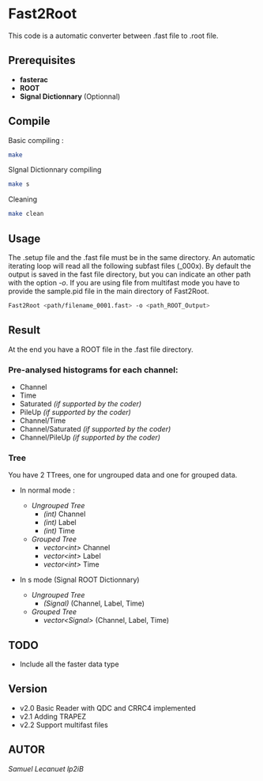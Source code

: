 # Fast2Root

This code is a automatic converter between .fast file to .root file.
## Prerequisites
- **fasterac**
- **ROOT**
- **Signal Dictionnary** (Optionnal)

## Compile

Basic compiling : 
```bash
make
```

SIgnal Dictionnary compiling
```bash
make s
```

Cleaning 
```bash
make clean
```

## Usage
The .setup file and the .fast file must be in the same directory. An automatic iterating loop will read all the following subfast files (_000x). By default the output is saved in the fast file directory, but you can indicate an other path with the option *-o*. If you are using file from multifast mode you have to provide the sample.pid file in the main directory of Fast2Root.

```bash
Fast2Root <path/filename_0001.fast> -o <path_ROOT_Output>
```

## Result
At the end you have a ROOT file in the .fast file directory. 

### Pre-analysed histograms for each channel:
 - Channel
 - Time
 - Saturated *(if supported by the coder)*
 - PileUp *(if supported by the coder)*
 - Channel/Time
 - Channel/Saturated *(if supported by the coder)*
 - Channel/PileUp *(if supported by the coder)*

### Tree
You have 2 TTrees, one for ungrouped data and one for grouped data.

- In normal mode : 
    - *Ungrouped Tree*
        - *(int)* Channel 
        - *(int)* Label
        - *(int)* Time
    - *Grouped Tree*
        - *vector\<int>* Channel
        - *vector\<int>* Label
        - *vector\<int>* Time

- In s mode (Signal ROOT Dictionnary)
    - *Ungrouped Tree*
        - *(Signal)* (Channel, Label, Time)
    - *Grouped Tree*
        - *vector\<Signal>* (Channel, Label, Time)


## TODO
- Include all the faster data type

## Version
- v2.0 Basic Reader with QDC and CRRC4 implemented
- v2.1 Adding TRAPEZ
- v2.2 Support multifast files

## AUTOR
*Samuel Lecanuet lp2iB*